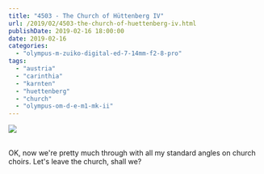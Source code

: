 ```yaml
---
title: "4503 - The Church of Hüttenberg IV"
url: /2019/02/4503-the-church-of-huettenberg-iv.html
publishDate: 2019-02-16 18:00:00
date: 2019-02-16
categories: 
  - "olympus-m-zuiko-digital-ed-7-14mm-f2-8-pro"
tags: 
  - "austria"
  - "carinthia"
  - "karnten"
  - "huettenberg"
  - "church"
  - "olympus-om-d-e-m1-mk-ii"
---
```

<div class="container">
<div class="center"><a target="_blank" href="https://d25zfm9zpd7gm5.cloudfront.net/1200x1200/2017/20171124_153501_lr.jpg"><img class="webfeedsFeaturedVisual" src="https://d25zfm9zpd7gm5.cloudfront.net/0600x0600/2017/20171124_153501_lr.jpg" /></a></div>
</div>
<br />

OK, now we're pretty much through with all my standard angles on
church choirs. Let's leave the church, shall we?